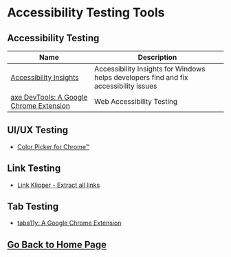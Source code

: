 # Accessibility Testing Tools

## Accessibility Testing
| Name      | Description |
| ----------- | ----------- |
| [Accessibility Insights](https://accessibilityinsights.io/downloads/)| Accessibility Insights for Windows helps developers find and fix accessibility issues|
| [axe DevTools: A Google Chrome Extension](https://chrome.google.com/webstore/detail/axe-devtools-web-accessib/lhdoppojpmngadmnindnejefpokejbdd)| Web Accessibility Testing|


## UI/UX Testing
* [Color Picker for Chrome™](https://chrome.google.com/webstore/detail/color-picker-for-chrome/clldacgmdnnanihiibdgemajcfkmfhia?gclid=CjwKCAjwsMGYBhAEEiwAGUXJaQlPFjfov2idJrusQ7zjqxx9-kXk8Quy08D-wn7eyOASEw7qgMf14xoCydEQAvD_BwE)

## Link Testing
* [Link Klipper - Extract all links](https://chrome.google.com/webstore/detail/link-klipper-extract-all/fahollcgofmpnehocdgofnhkkchiekoo?hl=en)

## Tab Testing
* [taba11y: A Google Chrome Extension](https://chrome.google.com/webstore/detail/taba11y/aocppmckdocdjkphmofnklcjhdidgmga/related?hl=en)

## [Go Back to Home Page](https://github.com/codewithmmak/QATools/blob/master/README.md)

